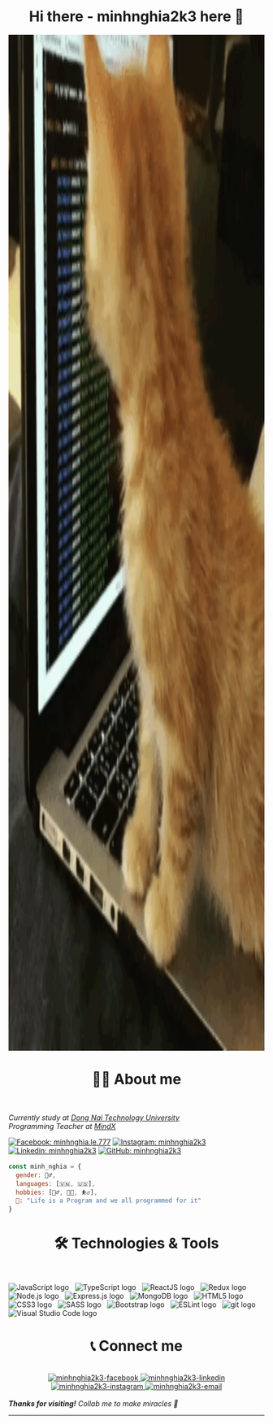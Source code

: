 <h1 align="center"> Hi there - minhnghia2k3 here 👋 </h1>

<div style="display:flex;align-items:center"><img src="https://github.com/minhnghia2k3/minhnghia2k3/blob/main/src/Cat%20Coding%20GIF%20-%20Find%20&%20Share%20on%20GIPHY.gif?raw=true"
style="width:100vw; height:50vh"></div>

<h1 align="center">👨‍💻 About me </h1>
<br>

<p><em>Currently study at <a href="https://ts.dntu.edu.vn/">Dong Nai Technology University</a>
<!--   <img src="https://media.giphy.com/media/fYSnHlufseco8Fh93Z/giphy.gif" width="30"> -->
</br>Programming Teacher at <a href="https://mindx.edu.vn/">MindX</a>
<!--   <img src="https://media.giphy.com/media/WUlplcMpOCEmTGBtBW/giphy.gif" width="30">  -->
</em></p>

[![Facebook: minhnghia.le.777](https://img.shields.io/badge/minhnghia.le.777-minhnghia2k3?logo=facebook&color=white
)](https://facebook.com/minhnghia.le.777)
[![Instagram: minhnghia2k3](https://img.shields.io/badge/minhnghia2k3-Instagram?logo=instagram&color=white
)](https://www.instagram.com/emnghia_2k3/)
[![Linkedin: minhnghia2k3](https://img.shields.io/badge/minhnghia2k3-LinkedIn?logo=linkedin&color=blue
)](https://www.linkedin.com/in/minhnghia2k3/)
[![GitHub: minhnghia2k3](https://img.shields.io/github/followers/minhnghia2k3?logo=github&labelColor=black&color=blue
)](https://github.com/minhnghia2k3)

```javascript
const minh_nghia = {
  gender: 🙋‍♂️,
  languages: [🇻🇳, 🇺🇸],
  hobbies: [🏋️‍♂️, 👨‍💻, ⛹️‍♂️],
  🧠: "Life is a Program and we all programmed for it"
}
```

<h1 align="center">🛠 Technologies & Tools </h1>
<br>

<span><img src="https://img.shields.io/badge/JavaScript-282C34?logo=javascript&logoColor=F7DF1E" alt="JavaScript logo" title="JavaScript" height="25" /></span>
&nbsp;
<span><img src="https://img.shields.io/badge/TypeScript-282C34?logo=typescript&logoColor=3178C6" alt="TypeScript logo" title="TypeScript" height="25" /></span>
&nbsp;
<span><img src="https://img.shields.io/badge/ReactJS-282C34?logo=react&logoColor=61DAFB" alt="ReactJS logo" title="ReactJS" height="25" /></span>
&nbsp;
<span><img src="https://img.shields.io/badge/Redux-282C34?logo=redux&logoColor=764ABC" alt="Redux logo" title="Redux" height="25" /></span>
&nbsp;
<span><img src="https://img.shields.io/badge/Node.js-282C34?logo=node.js&logoColor=00F200" alt="Node.js logo" title="Node.js" height="25" /></span>
&nbsp;
<span><img src="https://img.shields.io/badge/Express-282C34?logo=express&logoColor=FFFFFF" alt="Express.js logo" title="Express.js" height="25" /></span>
&nbsp;
<span><img src="https://img.shields.io/badge/MongoDB-282C34?logo=mongodb&logoColor=47A248" alt="MongoDB logo" title="MongoDB" height="25" /></span>
&nbsp;
<span><img src="https://img.shields.io/badge/HTML5-282C34?logo=html5&logoColor=E34F26" alt="HTML5 logo" title="HTML5" height="25" /></span>
&nbsp;
<span><img src="https://img.shields.io/badge/CSS3-282C34?logo=css3&logoColor=1572B6" alt="CSS3 logo" title="CSS3" height="25" /></span>
&nbsp;
<span><img src="https://img.shields.io/badge/Sass-282C34?logo=sass&logoColor=CC6699" alt="SASS logo" title="SASS" height="25" /></span>
&nbsp;
<span><img src="https://img.shields.io/badge/Bootstrap-282C34?logo=bootstrap&logoColor=7952B3" alt="Bootstrap logo" title="Bootstrap" height="25" /></span>
&nbsp;
<span><img src="https://img.shields.io/badge/ESLint-282C34?logo=eslint&logoColor=4B32C3" alt="ESLint logo" title="ESLint" height="25" /></span>
&nbsp;
<span><img src="https://img.shields.io/badge/git-282C34?logo=git&logoColor=F05032" alt="git logo" title="git" height="25" /></span>
&nbsp;
<span><img src="https://img.shields.io/badge/VS%20Code-282C34?logo=visual-studio-code&logoColor=007ACC" alt="Visual Studio Code logo" title="Visual Studio Code" height="25" /></span>
&nbsp;

<h1 align="center">📞 Connect me</h1>
<br>
<!-- https://icons8.com -->
<div align="center">
  <a href="https://facebook.com/minhnghia.le.777" target="blank">
    <img src="https://cdn-icons-png.flaticon.com/512/733/733547.png" alt="minhnghia2k3-facebook" width="70px" height="70px" />
  </a>
  <a href="https://www.linkedin.com/in/minhnghia2k3" target="blank">
    <img src="https://cdn-icons-png.flaticon.com/512/3536/3536505.png" alt="minhnghia2k3-linkedin" width="70px" height="70px"/>
  </a>
  <a href="https://instagram.com/emnghia_2k3" target="blank">
    <img src="https://cdn-icons-png.flaticon.com/512/174/174855.png" alt="minhnghia2k3-instagram" width="70px" height="70px"/>
  </a>
  <a href="mailto:leminhnghia12c6@gmail.com" target="top">
    <img src="https://cdn-icons-png.flaticon.com/512/732/732200.png" alt="minhnghia2k3-email" width="70px" height="70px"/>
  </a>
</div>
<br/>
<em><b>Thanks for visiting!</b> Collab me to make miracles 🤙</em>

---
